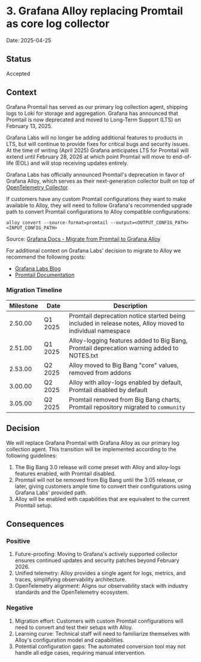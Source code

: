 # 3. Grafana Alloy replacing Promtail as core log collector

Date: 2025-04-25

## Status

Accepted

## Context

Grafana Promtail has served as our primary log collection agent, shipping logs to Loki for storage and aggregation. Grafana has announced that Promtail is now deprecated and moved to Long-Term Support (LTS) on February 13, 2025.

Grafana Labs will no longer be adding additional features to products in LTS, but will continue to provide fixes for critical bugs and security issues. At the time of writing (April 2025) Grafana anticipates LTS for Promtail will extend until February 28, 2026 at which point Promtail will move to end-of-life (EOL) and will stop receiving updates entirely.

Grafana Labs has officially announced Promtail's deprecation in favor of Grafana Alloy, which serves as their next-generation collector built on top of [OpenTelemetry Collector](https://opentelemetry.io/docs/collector/).

If customers have any custom Promtail configurations they want to make available to Alloy, they will need to follow Grafana's recommended upgrade path to convert Promtail configurations to Alloy compatible configurations:

`alloy convert --source-format=promtail --output=<OUTPUT_CONFIG_PATH> <INPUT_CONFIG_PATH>`

Source: [Grafana Docs - Migrate from Promtail to Grafana Alloy](https://grafana.com/docs/alloy/latest/set-up/migrate/from-promtail/)

For additional context on Grafana Labs' decision to migrate to Alloy we recommend the following posts:
 - [Grafana Labs Blog](https://grafana.com/blog/2025/02/13/grafana-loki-3.4-standardized-storage-config-sizing-guidance-and-promtail-merging-into-alloy/?camp=blog&cnt=Grafana+Loki+3.4+is+here%21&mdm=social&src=li)
 - [Promtail Documentation](https://grafana.com/docs/loki/latest/send-data/promtail/)


### Migration Timeline

| Milestone | Date | Description |
|-----------|------|-------------|
| 2.50.00 | Q1 2025 | Promtail deprecation notice started being included in release notes, Alloy moved to individual namespace | 
| 2.51.00 | Q1 2025 | Alloy-logging features added to Big Bang, Promtail deprecation warning added to NOTES.txt |
| 2.53.00 | Q2 2025 | Alloy moved to Big Bang "core" values, removed from addons | 
| 3.00.00 | Q2 2025 | Alloy with alloy-logs enabled by default, Promtail disabled by default |
| 3.05.00 | Q2 2025 | Promtail removed from Big Bang charts, Promtail repository migrated to `community` | 

## Decision

We will replace Grafana Promtail with Grafana Alloy as our primary log collection agent. This transition will be implemented according to the following guidelines:

1. The Big Bang 3.0 release will come preset with Alloy and alloy-logs features enabled, with Promtail disabled.
2. Promtail will not be removed from Big Bang until the 3.05 release, or later, giving customers ample time to convert their configurations using Grafana Labs' provided path.
3. Alloy will be enabled with capabilities that are equivalent to the current Promtail setup.

## Consequences

### Positive 

1. Future-proofing: Moving to Grafana's actively supported collector ensures continued updates and security patches beyond February 2026.
2. Unified telemetry: Alloy provides a single agent for logs, metrics, and traces, simplifying observability architecture.
3. OpenTelemetry alignment: Aligns our observability stack with industry standards and the OpenTelemetry ecosystem.

### Negative

1. Migration effort: Customers with custom Promtail configurations will need to convert and test their setups with Alloy.
2. Learning curve: Technical staff will need to familiarize themselves with Alloy's configuration model and capabilities.
3. Potential configuration gaps: The automated conversion tool may not handle all edge cases, requiring manual intervention.